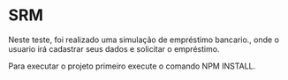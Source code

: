 # SRM
Neste teste, foi realizado uma simulação de empréstimo bancario., onde o usuario irá cadastrar seus dados e solicitar o empréstimo.

Para executar o projeto primeiro execute o comando NPM INSTALL.

